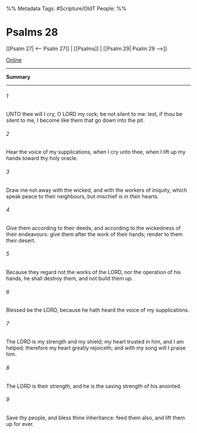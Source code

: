 

%% Metadata
Tags: #Scripture/OldT
People: 
%%
# Psalms 28
[[Psalm 27| <-- Psalm 27]] | [[Psalms]] | [[Psalm 29| Psalm 29 -->]]

[Online](https://churchofjesuschrist.org/study/scriptures/ot/ps/28?lang=eng)

---
__Summary__



---

###### 1
UNTO thee will I cry, O LORD my rock; be not silent to me: lest, if thou be silent to me, I become like them that go down into the pit.
###### 2
Hear the voice of my supplications, when I cry unto thee, when I lift up my hands toward thy holy oracle.
###### 3
Draw me not away with the wicked, and with the workers of iniquity, which speak peace to their neighbours, but mischief is in their hearts.
###### 4
Give them according to their deeds, and according to the wickedness of their endeavours: give them after the work of their hands; render to them their desert.
###### 5
Because they regard not the works of the LORD, nor the operation of his hands, he shall destroy them, and not build them up.
###### 6
Blessed be the LORD, because he hath heard the voice of my supplications.
###### 7
The LORD is my strength and my shield; my heart trusted in him, and I am helped: therefore my heart greatly rejoiceth; and with my song will I praise him.
###### 8
The LORD is their strength, and he is the saving strength of his anointed.
###### 9
Save thy people, and bless thine inheritance: feed them also, and lift them up for ever.



